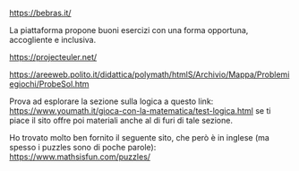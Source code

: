 https://bebras.it/

La piattaforma propone buoni esercizi con una forma opportuna, accogliente e inclusiva.

https://projecteuler.net/

https://areeweb.polito.it/didattica/polymath/htmlS/Archivio/Mappa/Problemiegiochi/ProbeSol.htm

Prova ad esplorare la sezione sulla logica a questo link:
https://www.youmath.it/gioca-con-la-matematica/test-logica.html
se ti piace il sito offre poi materiali anche al di furi di tale sezione.

Ho trovato molto ben fornito il seguente sito, che però è in inglese (ma spesso i puzzles sono di poche parole):
https://www.mathsisfun.com/puzzles/

